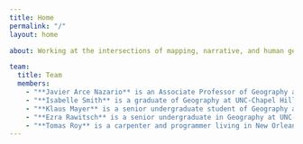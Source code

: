 ```yaml
---
title: Home
permalink: "/"
layout: home

about: Working at the intersections of mapping, narrative, and human geography, the Carolina Cartography Collective draws from across disciplines to present new perspectives on spaces, places, and geographic difference. We welcome inquiries from students, scholars, artists, and activists across disciplines at [hello@carolinacartography.org](mailto:hello@carolinacartography.org)

team:
  title: Team
  members:
    - "**Javier Arce Nazario** is an Associate Professor of Geography at UNC-Chapel Hill. His research has focused on the biophysical and social components of the Puerto Rican landscapes and how they affect water quality and adaptability to extreme precipitation events. He is interested in how historical orthophotography can be used as an outreach tool for education and community involvement in water quality and environmental concerns. Dr. Arce Nazario studied Ecology, Evolution and Environmental Biology at Columbia University, writing his dissertation on how humans and rivers shape the Peruvian Amazon landscape. Before joining the Geography department at UNC-Chapel Hill, he held a University of California President's Postdoctoral Fellow position at UC Berkeley and professorships at the University of Puerto Rico campuses at Utuado and Cayey."
    - "**Isabelle Smith** is a graduate of Geography at UNC-Chapel Hill. Isabelle comes from the mountains of western North Carolina and the farmlands of upstate New York. She is interested in agriculture, political ecology, feminist geographies, and going swimming in North Carolina's lakes and rivers as much as possible."
    - "**Klaus Mayer** is a senior undergraduate student of Geography and History at UNC-Chapel Hill. He enjoys sitting on his porch and is interested in alternative economies in Colombia and using oral history for studying spatial history."
    - "**Ezra Rawitsch** is a senior undergraduate in Geography at UNC-Chapel Hill. He is interested in transitional urban political economies with a focus on post-Socialism, architecture and urban design, and geovisualization."
    - "**Tomas Roy** is a carpenter and programmer living in New Orleans, LA. He's interested in affordable housing, materialist philosophy, anarchism, and radical forms of travel."
---
```

